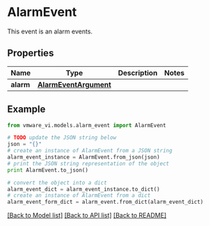 # AlarmEvent

This event is an alarm events. 

## Properties
Name | Type | Description | Notes
------------ | ------------- | ------------- | -------------
**alarm** | [**AlarmEventArgument**](AlarmEventArgument.md) |  | 

## Example

```python
from vmware_vi.models.alarm_event import AlarmEvent

# TODO update the JSON string below
json = "{}"
# create an instance of AlarmEvent from a JSON string
alarm_event_instance = AlarmEvent.from_json(json)
# print the JSON string representation of the object
print AlarmEvent.to_json()

# convert the object into a dict
alarm_event_dict = alarm_event_instance.to_dict()
# create an instance of AlarmEvent from a dict
alarm_event_form_dict = alarm_event.from_dict(alarm_event_dict)
```
[[Back to Model list]](../README.md#documentation-for-models) [[Back to API list]](../README.md#documentation-for-api-endpoints) [[Back to README]](../README.md)


